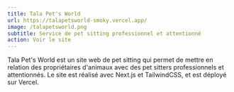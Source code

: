 ```yaml
---
title: Tala Pet's World
url: https://talapetsworld-smoky.vercel.app/
image: /talapetsworld.png
subtitle: Service de pet sitting professionnel et attentionné
action: Voir le site
---
```


Tala Pet's World est un site web de pet sitting qui permet de mettre en relation des propriétaires d'animaux avec des pet sitters professionnels et attentionnés. Le site est réalisé avec Next.js et TailwindCSS, et est déployé sur Vercel.
